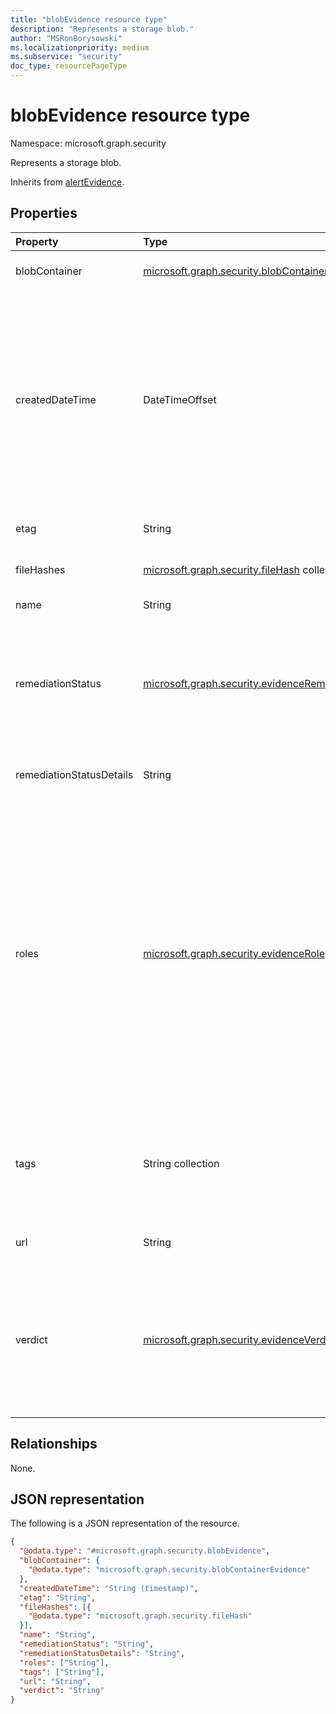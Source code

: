 ```yaml
---
title: "blobEvidence resource type"
description: "Represents a storage blob."
author: "MSRonBorysowski"
ms.localizationpriority: medium
ms.subservice: "security"
doc_type: resourcePageType
---
```


# blobEvidence resource type

Namespace: microsoft.graph.security

Represents a storage blob.

Inherits from [alertEvidence](../resources/security-alertevidence.md).

## Properties

| Property                 | Type                                                                                                                          | Description                                                                                                                                                                                                                                                                                                                                                                                                                                                                            |
|:-------------------------|:------------------------------------------------------------------------------------------------------------------------------|:---------------------------------------------------------------------------------------------------------------------------------------------------------------------------------------------------------------------------------------------------------------------------------------------------------------------------------------------------------------------------------------------------------------------------------------------------------------------------------------|
| blobContainer            | [microsoft.graph.security.blobContainerEvidence](./security-blobcontainerevidence.md)                                         | The container which the blob belongs to.                                                                                                                                                                                                                                                                                                                                                                                                                                               |
| createdDateTime          | DateTimeOffset                                                                                                                | The date and time when the evidence was created and added to the alert. The Timestamp type represents date and time information using ISO 8601 format and is always in UTC time. For example, midnight UTC on Jan 1, 2014 is `2014-01-01T00:00:00Z`. Inherited from [alertEvidence](../resources/security-alertevidence.md).                                                                                                                                                           |
| etag                     | String                                                                                                                        | The Etag associated with this blob.                                                                                                                                                                                                                                                                                                                                                                                                                                                    |
| fileHashes               | [microsoft.graph.security.fileHash](./security-filehash.md) collection                                                        | The file hashes associated with this blob.                                                                                                                                                                                                                                                                                                                                                                                                                                             |
| name                     | String                                                                                                                        | The name of the blob.                                                                                                                                                                                                                                                                                                                                                                                                                                                                  |
| remediationStatus        | [microsoft.graph.security.evidenceRemediationStatus](../resources/security-alertevidence.md#evidenceremediationstatus-values) | Status of the remediation action taken. The possible values are: `none`, `remediated`, `prevented`, `blocked`, `notFound`, `unknownFutureValue`. Inherited from [alertEvidence](../resources/security-alertevidence.md).                                                                                                                                                                                                                                                               |
| remediationStatusDetails | String                                                                                                                        | Details about the remediation status. Inherited from [alertEvidence](../resources/security-alertevidence.md).                                                                                                                                                                                                                                                                                                                                                                          |
| roles                    | [microsoft.graph.security.evidenceRole](../resources/security-alertevidence.md#evidencerole-values) collection                | One or more roles that an evidence entity represents in an alert. For example, an IP address that is associated with an attacker has the evidence role `Attacker`. Possible values are: `unknown`, `contextual`, `scanned`, `source`, `destination`, `created`, `added`, `compromised`, `edited`, `attacked`, `attacker`, `commandAndControl`, `loaded`, `suspicious`, `policyViolator`, `unknownFutureValue`. Inherited from [alertEvidence](../resources/security-alertevidence.md). |
| tags                     | String collection                                                                                                             | Array of custom tags associated with an evidence instance. For example, to denote a group of devices or high value assets. Inherited from [alertEvidence](../resources/security-alertevidence.md).                                                                                                                                                                                                                                                                                     |
| url                      | String                                                                                                                        | The full URL representation of the blob.                                                                                                                                                                                                                                                                                                                                                                                                                                               |
| verdict                  | [microsoft.graph.security.evidenceVerdict](../resources/security-alertevidence.md#evidenceverdict-values)                     | The decision reached by automated investigation. The possible values are: `unknown`, `suspicious`, `malicious`, `noThreatsFound`, `unknownFutureValue`. Inherited from [alertEvidence](../resources/security-alertevidence.md).                                                                                                                                                                                                                                                        |

## Relationships

None.

## JSON representation

The following is a JSON representation of the resource.
<!-- {
  "blockType": "resource",
  "@odata.type": "microsoft.graph.security.blobEvidence"
}
-->
``` json
{
  "@odata.type": "#microsoft.graph.security.blobEvidence",
  "blobContainer": {
    "@odata.type": "microsoft.graph.security.blobContainerEvidence"
  },
  "createdDateTime": "String (timestamp)",
  "etag": "String",
  "fileHashes": [{
    "@odata.type": "microsoft.graph.security.fileHash"
  }],
  "name": "String",
  "remediationStatus": "String",
  "remediationStatusDetails": "String",
  "roles": ["String"],
  "tags": ["String"],
  "url": "String",
  "verdict": "String"
}
```
